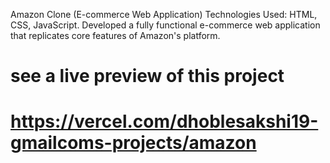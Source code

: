 Amazon Clone (E-commerce Web Application) 
Technologies Used: HTML, CSS, JavaScript.
Developed a fully functional e-commerce web application 
that replicates core features of Amazon's platform. 
# see a live preview of this project
# https://vercel.com/dhoblesakshi19-gmailcoms-projects/amazon
